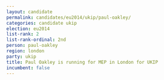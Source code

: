 ```yaml
---
layout: candidate
permalink: candidates/eu2014/ukip/paul-oakley/
categories: candidate ukip
election: eu2014
list-rank: 2
list-rank-ordinal: 2nd
person: paul-oakley
region: london
party: ukip
title: Paul Oakley is running for MEP in London for UKIP
incumbent: false
---
```

